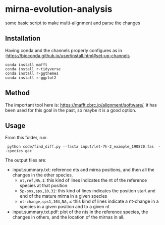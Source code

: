 # mirna-evolution-analysis

some basic script to make multi-alignment and parse the changes

## Installation

Having conda and the channels properly configures as in :https://bioconda.github.io/user/install.html#set-up-channels

```
conda install mafft
conda install r-tidyverse
conda install r-ggthemes
conda install r-ggplot2
```

## Method

The important tool here is: https://mafft.cbrc.jp/alignment/software/, it has been used for this goal in the past, so maybe it is a good option.

## Usage

From this folder, run:

```
 python code/find_diff.py --fasta input/let-7h-2_example_190820.fas  --species gac
```

The output files are:

* input.summary.txt: reference nts and mirna positions, and then all the changes in the other species.
  * `nt,ref,NA,1`: this kind of lines indicates the nt of the reference species at that position
  * `5p-pos,sps,10,32`: this kind of lines indicates the position start and end of the mature mirna in a given species
  * `nt-change,sps1,104,NA,a`: this kind of lines indicate a nt-change in a species in a given position and to a given nt
* input.summary.txt.pdf: plot of the nts in the reference species, the changes in others, and the location of the mirnas in all.
